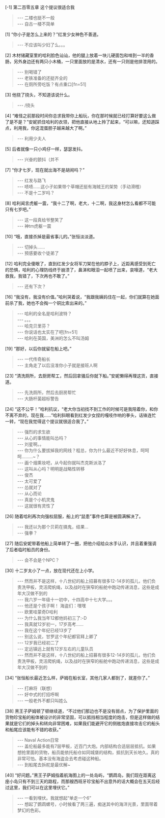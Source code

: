 
[-1] 第二百零五章 这个提议很适合我
>--- 二楼也挺不一般<br>
>--- 自古一楼不简单<br>

[1] “你小子是怎么上来的？”红发少女神色不善道。
>--- 不应该叫少妇了么。。。<br>

[2] 木材储藏室里的哈利脸色讪讪，他的腿上放着一块儿硬面包和啃到一半的香肠，另外身边还有两只小木桶，一只里面放的是清水，还有一只则是他排泄用的。
>--- 别喝错了<br>
>--- 老铁准备的还挺齐全的<br>
>--- 在厕所旁吃饭？有点重口[fn=51]<br>

[3] 他挠了挠头，不知道该说什么。
>--- /挠头<br>

[4] “难怪之前那段时间你总求我带你上船玩，你在那时候就已经打算好要这么做了是不是？”安妮抓住哈利的衣领，把他直接从地上拎了起来，“可以嘛，还知道踩点，利用我，你这混蛋胆子越来越大了啊。”
>--- 利用少夫人<br>

[5] 后者就像一只小鸡仔一样，瑟瑟发抖。
>--- 兴奋的颤抖（并不<br>

[7] “你才七岁，现在就出海不是胡闹吗？”
>--- 红发与路飞<br>
>--- 啧啧……这小子如果带个草帽还挺有海贼王的架势（手动滑稽）<br>
>--- 不是十二岁吗？<br>

[8] 哈利闻言虎躯一震，“我十二了啊，老大，十二啊，我这身材怎么看都不可能只有七岁吧。”
>--- 这一段真给爷整笑了<br>
>--- 神tm虎躯一震<br>

[10] “哦，直接杀掉是最省事儿的。”张恒淡淡道。
>--- 切掉头……<br>
>--- 预感要收个徒弟了<br>

[12] 哈利完全傻眼了，直到红发少女将军刀架在他的脖子上，近距离感受到死亡的恐惧，哈利的心理防线终于崩溃了，鼻涕和眼泪一起喷了出来，哀嚎道，“老大救我，我错了，下次再也不敢了。”
>--- 还有下次？<br>

[16] “我没有，我没有价值。”哈利哭着说，“我跟我姨妈住在一起，你们就算在她面前杀了我，她也不会掏一个铜比索出来的。”
>--- 哈利的全名是哈利波特？<br>
>--- 。。。<br>
>--- 哈克贝里芬？<br>
>--- 你说话也太实在了吧[fn=51]<br>
>--- 哈利在英国，美洲的怎么不叫汤姆<br>

[19] “那好，以后你就留在船上吧。”
>--- 一代传奇船长<br>
>--- 主角走了以后没准你小子就是接班人啊<br>

[23] “清洗厕所，去厨房帮工，然后回拿骚后你就下船。”安妮懒得再理这货，直接道。
>--- 先洗厕所，然后去厨房帮忙<br>
>--- 大肠杆菌超标警告<br>

[24] “这不公平！”哈利抗议，“老大你当初找不到工作的时候可是我陪着你，和你不离不弃的，现在我……”哈利斜眼看到红发少女捏的嘎吱作响的拳头，话锋连忙一转，“现在我觉得这个提议就很适合我了。”
>--- 强烈的求生欲<br>
>--- 从心的事情能叫怂吗？<br>
>--- 刘星啊。。<br>
>--- 你为什么要拔掉我的网线？程总，你为什么最近不好好休息，呵呵呵………~？<br>
>--- 画个烟熏妆吧，从今起你就叫杰克斯派洛了<br>
>--- 这叫从心吗？明明是战略性转移<br>
>--- 俊杰<br>
>--- 太可爱了<br>
>--- 怂就对了<br>
>--- 从心而论<br>
>--- 真是个小机灵鬼<br>
>--- 这就很有灵性了<br>

[26] 随着哈利再次向强权屈服，船上的“鼠患”事件也算是被圆满解决了。
>--- 我还以为那个贝莉在搞鬼，结果…<br>
>--- 强拳？<br>

[27] 随后安妮带着他船上简单转了一圈，把他介绍给众水手认识，并且着重强调了后者临时船员的身份。
>--- 会不会是个NPC？<br>

[30] 十二岁太小了一点，放在现代还在上小学。
>--- 然而并不是这样，十八世纪的船上招募有很多12-14岁的孤儿，他们负责洗甲板，灵活爬帆绳，以及战时在狭窄的船舱中跑动传递消息，这些是成年大汉做不到的<br>
>--- 我六岁一年级十一初中，十四高中十七大学。。。<br>
>--- 他还是个孩子啊！
海盗们：嘿嘿<br>
>--- 欧累哇蒙奇D哈利<br>
>--- 为什么我当年12都他妈初三了:-D<br>
>--- 我真就12岁初一，17岁高考……<br>
>--- 我在这个年纪已经13岁了<br>
>--- 别这么说，甘罗这个年纪都官拜上卿了<br>
>--- 12岁我已经初二了<br>
>--- 定远镇远上就有12岁左右的儿童队员<br>
>--- 然而并不是这样，十八世纪的船上招募有很多12-14岁的孤儿，他们负责洗甲板，灵活爬帆绳，以及战时在狭窄的船舱中跑动传递消息，这些是成年大汉做不到的<br>

[34] “张恒船长最近怎么样，萨姆在船长室，其他几家人都到了，就差你了。”
>--- 打麻将（联想）<br>
>--- 好中式的打招呼啊<br>
>--- 一般老外不都只叫姓么<br>

[38] 黑王子萨姆顿了顿继续道，“不过他们那边也不是没有弱点，为了保护里面的货物珍宝船的船体被设计的非常坚固，可以抵挡相当程度的炮击，但是这样做的结果就是它们的掉头和转向非常困难，如果我们能避开它的侧舷炮直接攻击它的船头和船尾应该能有不错的收获。”
>--- Naval Action日常<br>
>--- 盖伦船最多能有7层甲板，近百门大炮。内部结构合适层层抵抗。如果想抢里面的货物，船员能依托船仓如同城堡的结构，抵抗到天长地久。真的非常可怕。基本没有海盗会去考虑碰这种船。<br>
>--- 到船尾去拆舵是最优解~<br>

[40] “好问题。”黑王子萨姆指着航海图上的一处岛屿，“鹦鹉岛，我们现在距离这座小岛只有不到三天的路程，而那艘西班牙珍宝船不出意外的话大概会在五天后经过这里，我们可以在这里埋伏它。”
>--- 一看到埋伏。我就想起“单走一个6”<br>
>--- 想起了鹦鹉螺号，小时候看了两三遍，痴迷其中的海洋光景，里面带着梦幻的色彩。<br>
